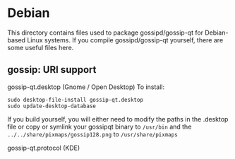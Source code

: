 
Debian
====================
This directory contains files used to package gossipd/gossip-qt
for Debian-based Linux systems. If you compile gossipd/gossip-qt yourself, there are some useful files here.

## gossip: URI support ##


gossip-qt.desktop  (Gnome / Open Desktop)
To install:

	sudo desktop-file-install gossip-qt.desktop
	sudo update-desktop-database

If you build yourself, you will either need to modify the paths in
the .desktop file or copy or symlink your gossipqt binary to `/usr/bin`
and the `../../share/pixmaps/gossip128.png` to `/usr/share/pixmaps`

gossip-qt.protocol (KDE)

